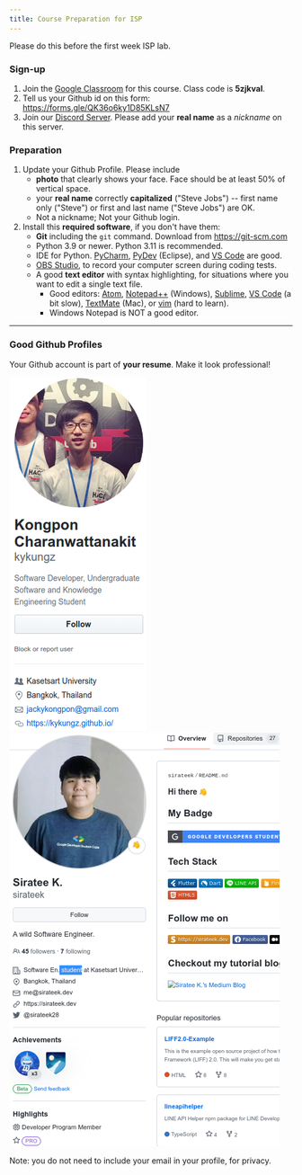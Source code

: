 ```yaml
---
title: Course Preparation for ISP
---
```


Please do this before the first week ISP lab.

### Sign-up

1. Join the [Google Classroom][google-classroom-invite] for this course. Class code is **5zjkval**.
2. Tell us your Github id on this form: <https://forms.gle/QK36o6ky1D85KLsN7>
3. Join our [Discord Server][discord-invite].  Please add your **real name** as a *nickname* on this server.

### Preparation

1. Update your Github Profile. Please include 
   - **photo** that clearly shows your face. Face should be at least 50% of vertical space.
   - your **real name** correctly **capitalized** ("Steve Jobs") -- first name only ("Steve") or first and last name ("Steve Jobs") are OK.  
   - Not a nickname; Not your Github login.
2. Install this **required software**, if you don't have them:
   - **Git** including the `git` command. Download from <https://git-scm.com>
   - Python 3.9 or newer. Python 3.11 is recommended.
   - IDE for Python.  [PyCharm][], [PyDev][] (Eclipse), and [VS Code][vscode] are good.
   - [OBS Studio][obsproject], to record your computer screen during coding tests.
   - A good **text editor** with syntax highlighting, for situations where you want to edit a single text file.
     - Good editors: [Atom][], [Notepad++][] (Windows), [Sublime][], [VS Code][vscode] (a bit slow), [TextMate][] (Mac), or [vim][] (hard to learn).
     - Windows Notepad is NOT a good editor.

[Atom]: https://atom.io
[Notepad++]: https://notepad-plus-plus.org
[PyCharm]: https://www.jetbrains.com/pycharm/
[PyDev]: https://www.pydev.org/
[Sublime]: https://www.sublimetext.com/
[vscode]: https://code.visualstudio.com/
[TextMate]: https://macromates.com/
[nano]: https://www.nano-editor.org/
[vim]: https://www.vim.org/
[obsproject]: https://obsproject.com/

[google-classroom]: https://classroom.google.com/c/NjE0ODE4Mzg4ODEz
[google-classroom-invite]: https://classroom.google.com/c/NjE0ODE4Mzg4ODEz?cjc=5zjkval
[classroom-classwork]: https://classroom.google.com/w/NjE0ODE4Mzg4ODEz/t/all
[discord-invite]: https://discord.gg/jJJGrEJUqB

---

### Good Github Profiles

Your Github account is part of **your resume**.  Make it look professional!

![Kongpon Github Profile](../../images/Kongpon-profile.png)&emsp;&emsp;
![Siratee Github Profile](../../images/Siratee-profile.png)

Note: you do not need to include your email in your profile, for privacy.

